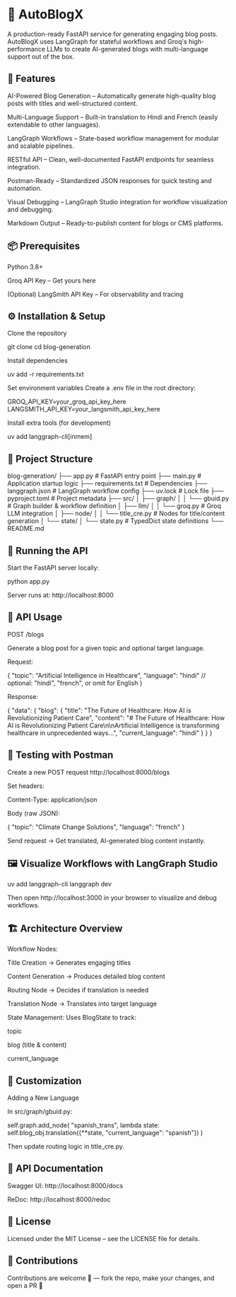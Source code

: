 # 📝 AutoBlogX

 A production-ready FastAPI service for generating engaging blog posts. AutoBlogX uses LangGraph for stateful workflows and Groq's high-performance LLMs to create AI-generated blogs with multi-language support out of the box.

## 🔗 Features
 
 AI-Powered Blog Generation – Automatically generate high-quality blog posts with titles and well-structured content.

 Multi-Language Support – Built-in translation to Hindi and French (easily extendable to other languages).

 LangGraph Workflows – State-based workflow management for modular and scalable pipelines.

 RESTful API – Clean, well-documented FastAPI endpoints for seamless integration.

 Postman-Ready – Standardized JSON responses for quick testing and automation.

 Visual Debugging – LangGraph Studio integration for workflow visualization and debugging.

 Markdown Output – Ready-to-publish content for blogs or CMS platforms.

## 📦 Prerequisites

Python 3.8+

Groq API Key – Get yours here

(Optional) LangSmith API Key – For observability and tracing

## ⚙️ Installation & Setup

Clone the repository

git clone <your-repo-url>
cd blog-generation


Install dependencies

uv add -r requirements.txt


Set environment variables
Create a .env file in the root directory:

GROQ_API_KEY=your_groq_api_key_here
LANGSMITH_API_KEY=your_langsmith_api_key_here


Install extra tools (for development)

uv add langgraph-cli[inmem]

## 📂 Project Structure

blog-generation/
├── app.py                 # FastAPI entry point
├── main.py                # Application startup logic
├── requirements.txt       # Dependencies
├── langgraph.json         # LangGraph workflow config
├── uv.lock                # Lock file
├── pyproject.toml         # Project metadata
├── src/
│   ├── graph/
│   │   └── gbuid.py       # Graph builder & workflow definition
│   ├── llm/
│   │   └── groq.py        # Groq LLM integration
│   ├── node/
│   │   └── title_cre.py   # Nodes for title/content generation
│   └── state/
│       └── state.py       # TypedDict state definitions
└── README.md

## 🚀 Running the API

Start the FastAPI server locally:

python app.py


Server runs at: http://localhost:8000

## 📡 API Usage
POST /blogs

Generate a blog post for a given topic and optional target language.

Request:

{
  "topic": "Artificial Intelligence in Healthcare",
  "language": "hindi"   // optional: "hindi", "french", or omit for English
}


Response:

{
  "data": {
    "blog": {
      "title": "The Future of Healthcare: How AI is Revolutionizing Patient Care",
      "content": "# The Future of Healthcare: How AI is Revolutionizing Patient Care\n\nArtificial Intelligence is transforming healthcare in unprecedented ways...",
      "current_language": "hindi"
    }
  }
}

## 🧪 Testing with Postman

Create a new POST request
http://localhost:8000/blogs

Set headers:

Content-Type: application/json


Body (raw JSON):

{
  "topic": "Climate Change Solutions",
  "language": "french"
}


Send request → Get translated, AI-generated blog content instantly.

## 🖼️ Visualize Workflows with LangGraph Studio
uv add langgraph-cli
langgraph dev


Then open http://localhost:3000
 in your browser to visualize and debug workflows.

## 🏗️ Architecture Overview

Workflow Nodes:

Title Creation → Generates engaging titles

Content Generation → Produces detailed blog content

Routing Node → Decides if translation is needed

Translation Node → Translates into target language

State Management:
Uses BlogState to track:

topic

blog (title & content)

current_language

## 🔧 Customization
Adding a New Language

In src/graph/gbuid.py:

self.graph.add_node(
  "spanish_trans",
  lambda state: self.blog_obj.translation({**state, "current_language": "spanish"})
)


Then update routing logic in title_cre.py.

## 📖 API Documentation

Swagger UI: http://localhost:8000/docs

ReDoc: http://localhost:8000/redoc

## 📜 License

Licensed under the MIT License – see the LICENSE file for details.

## 🤝 Contributions

Contributions are welcome 🎉 — fork the repo, make your changes, and open a PR 🚀


